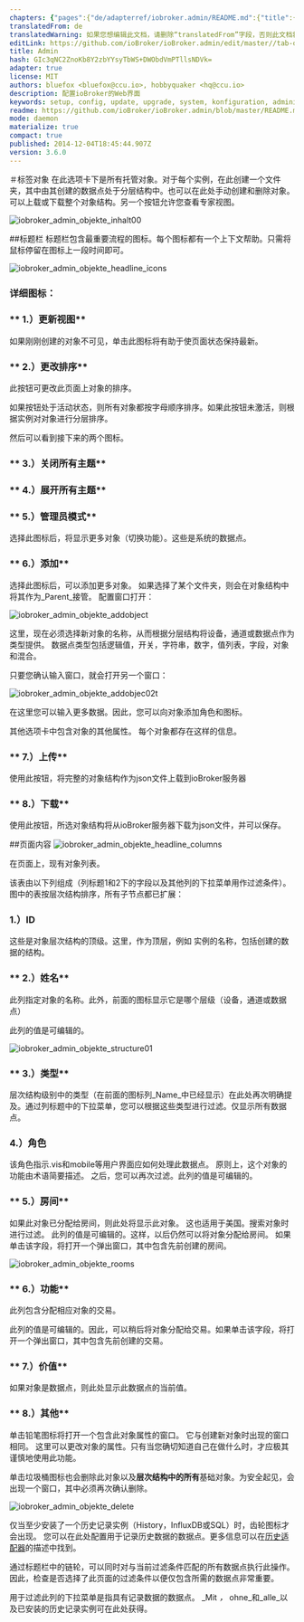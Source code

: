 ```yaml
---
chapters: {"pages":{"de/adapterref/iobroker.admin/README.md":{"title":{"de":"no title"},"content":"de/adapterref/iobroker.admin/README.md"},"de/adapterref/iobroker.admin/admin/tab-adapters.md":{"title":{"de":"Der Reiter Adapter"},"content":"de/adapterref/iobroker.admin/admin/tab-adapters.md"},"de/adapterref/iobroker.admin/admin/tab-instances.md":{"title":{"de":"Der Reiter Instanzen"},"content":"de/adapterref/iobroker.admin/admin/tab-instances.md"},"de/adapterref/iobroker.admin/admin/tab-objects.md":{"title":{"de":"Der Reiter Objekte"},"content":"de/adapterref/iobroker.admin/admin/tab-objects.md"},"de/adapterref/iobroker.admin/admin/tab-states.md":{"title":{"de":"Der Reiter Zustände"},"content":"de/adapterref/iobroker.admin/admin/tab-states.md"},"de/adapterref/iobroker.admin/admin/tab-groups.md":{"title":{"de":"Der Reiter Gruppen"},"content":"de/adapterref/iobroker.admin/admin/tab-groups.md"},"de/adapterref/iobroker.admin/admin/tab-users.md":{"title":{"de":"Der Reiter Benutzer"},"content":"de/adapterref/iobroker.admin/admin/tab-users.md"},"de/adapterref/iobroker.admin/admin/tab-events.md":{"title":{"de":"Der Reiter Ereignisse"},"content":"de/adapterref/iobroker.admin/admin/tab-events.md"},"de/adapterref/iobroker.admin/admin/tab-hosts.md":{"title":{"de":"Der Reiter Hosts"},"content":"de/adapterref/iobroker.admin/admin/tab-hosts.md"},"de/adapterref/iobroker.admin/admin/tab-enums.md":{"title":{"de":"Der Reiter Aufzählungen"},"content":"de/adapterref/iobroker.admin/admin/tab-enums.md"},"de/adapterref/iobroker.admin/admin/tab-log.md":{"title":{"de":"Der Reiter Log"},"content":"de/adapterref/iobroker.admin/admin/tab-log.md"},"de/adapterref/iobroker.admin/admin/tab-system.md":{"title":{"de":"Die Systemeinstellungen"},"content":"de/adapterref/iobroker.admin/admin/tab-system.md"}}}
translatedFrom: de
translatedWarning: 如果您想编辑此文档，请删除“translatedFrom”字段，否则此文档将再次自动翻译
editLink: https://github.com/ioBroker/ioBroker.admin/edit/master//tab-objects.md
title: Admin
hash: GIc3qNC2ZnoKb8Y2zbYYsyTbWS+DWObdVmPTllsNDVk=
adapter: true
license: MIT
authors: bluefox <bluefox@ccu.io>, hobbyquaker <hq@ccu.io>
description: 配置ioBroker的Web界面
keywords: setup, config, update, upgrade, system, konfiguration, administration, einrichtung, wartung
readme: https://github.com/ioBroker/ioBroker.admin/blob/master/README.md
mode: daemon
materialize: true
compact: true
published: 2014-12-04T18:45:44.907Z
version: 3.6.0
---
```

＃标签对象
在此选项卡下是所有托管对象。对于每个实例，在此创建一个文件夹，其中由其创建的数据点处于分层结构中。也可以在此处手动创建和删除对象。可以上载或下载整个对象结构。另一个按钮允许您查看专家视图。

<span style="line-height: 1.5; text-align: justify;"></span>

![iobroker_admin_objekte_inhalt00](zh-cn/adapterref/iobroker.admin/../../../de/adapterref/iobroker.admin/img/tab-objects_Inhalt00.jpg)

##标题栏
标题栏包含最重要流程的图标。每个图标都有一个上下文帮助。只需将鼠标停留在图标上一段时间即可。

![iobroker_admin_objekte_headline_icons](zh-cn/adapterref/iobroker.admin/../../../de/adapterref/iobroker.admin/img/tab-objects_Headline_Icons.jpg)

### **详细图标：**
### ** 1.）更新视图**
如果刚刚创建的对象不可见，单击此图标将有助于使页面状态保持最新。

### ** 2.）更改排序**
此按钮可更改此页面上对象的排序。

如果按钮处于活动状态，则所有对象都按字母顺序排序。如果此按钮未激活，则根据实例对对象进行分层排序。

然后可以看到接下来的两个图标。

### ** 3.）关闭所有主题**
### ** 4.）展开所有主题**
### ** 5.）管理员模式**
选择此图标后，将显示更多对象（切换功能）。这些是系统的数据点。

### ** 6.）添加**
选择此图标后，可以添加更多对象。
如果选择了某个文件夹，则会在对象结构中将其作为_Parent_接管。
配置窗口打开：

![iobroker_admin_objekte_addobject](zh-cn/adapterref/iobroker.admin/../../../de/adapterref/iobroker.admin/img/tab-objects_AddObject.jpg)

这里，现在必须选择新对象的名称，从而根据分层结构将设备，通道或数据点作为类型提供。
数据点类型包括逻辑值，开关，字符串，数字，值列表，字段，对象和混合。

只要您确认输入窗口，就会打开另一个窗口：

![iobroker_admin_objekte_addobjec02t](zh-cn/adapterref/iobroker.admin/../../../de/adapterref/iobroker.admin/img/tab-objects_AddObjec02t.jpg)

在这里您可以输入更多数据。因此，您可以向对象添加角色和图标。

其他选项卡中包含对象的其他属性。
每个对象都存在这样的信息。

### ** 7.）上传**
使用此按钮，将完整的对象结构作为json文件上载到ioBroker服务器

### ** 8.）下载**
使用此按钮，所选对象结构将从ioBroker服务器下载为json文件，并可以保存。

##页面内容
![iobroker_admin_objekte_headline_columns](zh-cn/adapterref/iobroker.admin/../../../de/adapterref/iobroker.admin/img/tab-objects_Headline_Columns.jpg)

在页面上，现有对象列表。

该表由以下列组成（列标题1和2下的字段以及其他列的下拉菜单用作过滤条件）。
图中的表按层次结构排序，所有子节点都已扩展：

### **1.）ID**
这些是对象层次结构的顶级。这里，作为顶层，例如
实例的名称，包括创建的数据的结构。

### ** 2.）姓名**
此列指定对象的名称。此外，前面的图标显示它是哪个层级（设备，通道或数据点）

此列的值是可编辑的。

![iobroker_admin_objekte_structure01](zh-cn/adapterref/iobroker.admin/../../../de/adapterref/iobroker.admin/img/tab-objects_Structure01.jpg)

### ** 3.）类型**
层次结构级别中的类型（在前面的图标列_Name_中已经显示）在此处再次明确提及。通过列标题中的下拉菜单，您可以根据这些类型进行过滤。仅显示所有数据点。

### 4.）角色
该角色指示.vis和mobile等用户界面应如何处理此数据点。
原则上，这个对象的功能由术语简要描述。
之后，您可以再次过滤。此列的值是可编辑的。

### ** 5.）房间**
如果此对象已分配给房间，则此处将显示此对象。
这也适用于美国。搜索对象时进行过滤。
此列的值是可编辑的。这样，以后仍然可以将对象分配给房间。
如果单击该字段，将打开一个弹出窗口，其中包含先前创建的房间。

![iobroker_admin_objekte_rooms](zh-cn/adapterref/iobroker.admin/../../../de/adapterref/iobroker.admin/img/tab-objects_Rooms.jpg)

### ** 6.）功能**
此列包含分配相应对象的交易。

此列的值是可编辑的。因此，可以稍后将对象分配给交易。如果单击该字段，将打开一个弹出窗口，其中包含先前创建的交易。

### ** 7.）价值**
如果对象是数据点，则此处显示此数据点的当前值。

### ** 8.）其他**
单击铅笔图标将打开一个包含此对象属性的窗口。
它与创建新对象时出现的窗口相同。
这里可以更改对象的属性。只有当您确切知道自己在做什么时，才应极其谨慎地使用此功能。

单击垃圾桶图标也会删除此对象以及**层次结构中的所有**基础对象。为安全起见，会出现一个窗口，其中必须再次确认删除。

![iobroker_admin_objekte_delete](zh-cn/adapterref/iobroker.admin/../../../de/adapterref/iobroker.admin/img/tab-objects_delete.jpg)

仅当至少安装了一个历史记录实例（History，InfluxDB或SQL）时，齿轮图标才会出现。
您可以在此处配置用于记录历史数据的数据点。更多信息可以在[历史适配器](http://www.iobroker.net/?page_id=144&lang=de)的描述中找到。

通过标题栏中的链轮，可以同时对与当前过滤条件匹配的所有数据点执行此操作。因此，检查是否选择了此页面的过滤条件以便仅包含所需的数据点非常重要。

用于过滤此列的下拉菜单是指具有记录数据的数据点。
_Mit _，_ ohne_和_alle_以及已安装的历史记录实例可在此处获得。